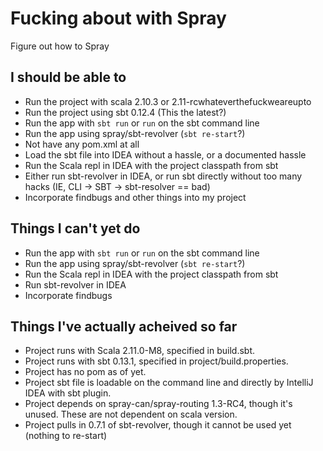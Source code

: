 Fucking about with Spray
========================
Figure out how to Spray


I should be able to
-------------------

 * Run the project with scala 2.10.3 or 2.11-rcwhateverthefuckweareupto
 * Run the project using sbt 0.12.4 (This the latest?)
 * Run the app with `sbt run` or `run` on the sbt command line
 * Run the app using spray/sbt-revolver (`sbt re-start`?)
 * Not have any pom.xml at all
 * Load the sbt file into IDEA without a hassle, or a documented hassle
 * Run the Scala repl in IDEA with the project classpath from sbt
 * Either run sbt-revolver in IDEA, or run sbt directly without too many hacks (IE, CLI -> SBT -> sbt-resolver == bad)
 * Incorporate findbugs and other things into my project


Things I can't yet do
---------------------

 * Run the app with `sbt run` or `run` on the sbt command line
 * Run the app using spray/sbt-revolver (`sbt re-start`?)
 * Run the Scala repl in IDEA with the project classpath from sbt
 * Run sbt-revolver in IDEA
 * Incorporate findbugs


Things I've actually acheived so far
------------------------------------
 * Project runs with Scala 2.11.0-M8, specified in build.sbt.
 * Project runs with sbt 0.13.1, specified in project/build.properties.
 * Project has no pom as of yet.
 * Project sbt file is loadable on the command line and directly by IntelliJ IDEA with sbt plugin.
 * Project depends on spray-can/spray-routing 1.3-RC4, though it's unused.
   These are not dependent on scala version.
 * Project pulls in 0.7.1 of sbt-revolver, though it cannot be used yet (nothing to re-start)

